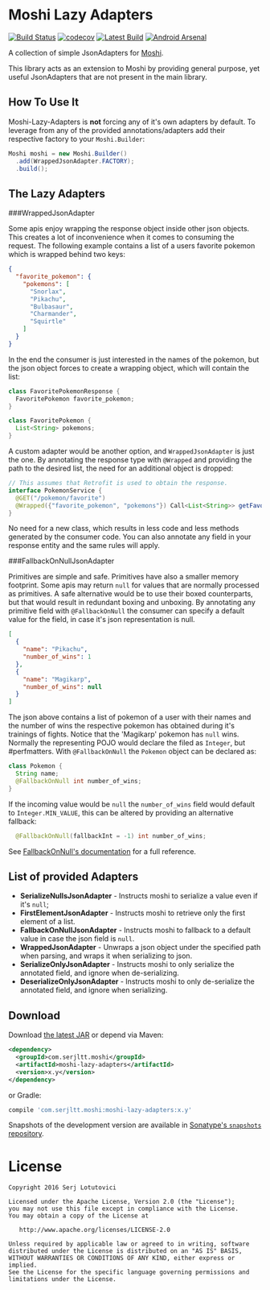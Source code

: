Moshi Lazy Adapters
===


[![Build Status][travis.svg]][travis]
[![codecov][codecov.svg]][codecov]
[![Latest Build][latestbuild.svg]][latestbuild]
[![Android Arsenal][arsenal.svd]][arsenal]

A collection of simple JsonAdapters for [Moshi][moshi].
 
This library acts as an extension to Moshi by providing general purpose, yet useful JsonAdapters that 
are not present in the main library.

How To Use It
---

Moshi-Lazy-Adapters is **not** forcing any of it's own adapters by default. To leverage from any of
the provided annotations/adapters add their respective factory to your `Moshi.Builder`:

```java
Moshi moshi = new Moshi.Builder()
  .add(WrappedJsonAdapter.FACTORY);
  .build();
```

The Lazy Adapters
---

###WrappedJsonAdapter


Some apis enjoy wrapping the response object inside other json objects. This creates a lot of inconvenience
 when it comes to consuming the request. The following example contains a list of a users
 favorite pokemon which is wrapped behind two keys:
 
```json
{
  "favorite_pokemon": {
    "pokemons": [
      "Snorlax",
      "Pikachu",
      "Bulbasaur",
      "Charmander",
      "Squirtle"
    ]
  }
}
```

In the end the consumer is just interested in the names of the pokemon, but the json object forces to create
 a wrapping object, which will contain the list:
 
```java
class FavoritePokemonResponse {
  FavoritePokemon favorite_pokemon;
}

class FavoritePokemon {
  List<String> pokemons;
}
```

A custom adapter would be another option, and `WrappedJsonAdapter` is just the one. By annotating
the response type with `@Wrapped` and providing the path to the desired list, the need for 
an additional object is dropped:

```java
// This assumes that Retrofit is used to obtain the response.
interface PokemonService {
  @GET("/pokemon/favorite")
  @Wrapped({"favorite_pokemon", "pokemons"}) Call<List<String>> getFavorite();
}
```

No need for a new class, which results in less code and less methods generated by the consumer code. 
You can also annotate any field in your response entity and the same rules will apply.


###FallbackOnNullJsonAdapter


Primitives are simple and safe. Primitives have also a smaller memory footprint. Some apis may return
`null` for values that are normally processed as primitives. A safe alternative would be to use
their boxed counterparts, but that would result in redundant boxing and unboxing. By annotating 
any primitive field with `@FallbackOnNull` the consumer can specify a default value for the field, in
case it's json representation is null.

```json
[
  {
    "name": "Pikachu",
    "number_of_wins": 1
  },
  {
    "name": "Magikarp",
    "number_of_wins": null
  } 
]
```

The json above contains a list of pokemon of a user with their names and the number of wins the 
respective pokemon has obtained during it's trainings of fights. Notice that the 'Magikarp' pokemon
has `null` wins. Normally the representing POJO would declare the filed as `Integer`, but #perfmatters.
With `@FallbackOnNull` the `Pokemon` object can be declared as:

```java
class Pokemon {
  String name;
  @FallbackOnNull int number_of_wins;
}
```

If the incoming value would be `null` the `number_of_wins` field would default to `Integer.MIN_VALUE`,
this can be altered by providing an alternative fallback:

```java
  @FallbackOnNull(fallbackInt = -1) int number_of_wins;
```

See [FallbackOnNull's documentation](../master/src/main/java/com/serjltt/moshi/adapters/FallbackOnNull.java) 
for a full reference.


List of provided Adapters
---

* **SerializeNullsJsonAdapter** - Instructs moshi to serialize a value even if it's `null`;
* **FirstElementJsonAdapter** - Instructs moshi to retrieve only the first element of a list.
* **FallbackOnNullJsonAdapter** - Instructs moshi to fallback to a default value in case the json field is `null`.
* **WrappedJsonAdapter** - Unwraps a json object under the specified path when parsing, and wraps it when serializing to json.
* **SerializeOnlyJsonAdapter** - Instructs moshi to only serialize the annotated field, and ignore when de-serializing.
* **DeserializeOnlyJsonAdapter** - Instructs moshi to only de-serialize the annotated field, and ignore when serializing.

Download
---

Download [the latest JAR][dl] or depend via Maven:
```xml
<dependency>
  <groupId>com.serjltt.moshi</groupId>
  <artifactId>moshi-lazy-adapters</artifactId>
  <version>x.y</version>
</dependency>
```
or Gradle:
```groovy
compile 'com.serjltt.moshi:moshi-lazy-adapters:x.y'
```

Snapshots of the development version are available in [Sonatype's `snapshots` repository][sonatype].

License
===

    Copyright 2016 Serj Lotutovici

    Licensed under the Apache License, Version 2.0 (the "License");
    you may not use this file except in compliance with the License.
    You may obtain a copy of the License at

       http://www.apache.org/licenses/LICENSE-2.0

    Unless required by applicable law or agreed to in writing, software
    distributed under the License is distributed on an "AS IS" BASIS,
    WITHOUT WARRANTIES OR CONDITIONS OF ANY KIND, either express or implied.
    See the License for the specific language governing permissions and
    limitations under the License.


 [moshi]: https://github.com/square/moshi
 [travis]: https://travis-ci.org/serj-lotutovici/moshi-lazy-adapters
 [travis.svg]: https://travis-ci.org/serj-lotutovici/moshi-lazy-adapters.svg?branch=master
 [codecov]: https://codecov.io/gh/serj-lotutovici/moshi-lazy-adapters
 [codecov.svg]: https://codecov.io/gh/serj-lotutovici/moshi-lazy-adapters/branch/master/graph/badge.svg
 [latestbuild]: http://search.maven.org/#search%7Cga%7C1%7Ccom.serjltt.moshi
 [latestbuild.svg]: https://img.shields.io/maven-central/v/com.serjltt.moshi/moshi-lazy-adapters.svg
 [arsenal.svd]: https://img.shields.io/badge/Android%20Arsenal-Moshi%20Lazy%20Adapters-orange.svg?style=flat
 [arsenal]: http://android-arsenal.com/details/1/4481
 [sonatype]: https://oss.sonatype.org/content/repositories/snapshots/com/serjltt/moshi/
 [dl]: https://search.maven.org/remote_content?g=com.serjltt.moshi&a=moshi-lazy-adapters&v=LATEST
